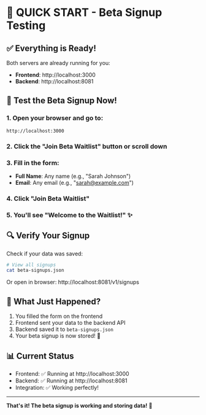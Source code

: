 # 🚀 QUICK START - Beta Signup Testing

## ✅ Everything is Ready!

Both servers are already running for you:
- **Frontend**: http://localhost:3000
- **Backend**: http://localhost:8081

## 📝 Test the Beta Signup Now!

### 1. Open your browser and go to:
```
http://localhost:3000
```

### 2. Click the "Join Beta Waitlist" button or scroll down

### 3. Fill in the form:
- **Full Name**: Any name (e.g., "Sarah Johnson")
- **Email**: Any email (e.g., "sarah@example.com")

### 4. Click "Join Beta Waitlist"

### 5. You'll see "Welcome to the Waitlist!" ✨

## 🔍 Verify Your Signup

Check if your data was saved:
```bash
# View all signups
cat beta-signups.json
```

Or open in browser: http://localhost:8081/v1/signups

## 🎯 What Just Happened?

1. You filled the form on the frontend
2. Frontend sent your data to the backend API
3. Backend saved it to `beta-signups.json`
4. Your beta signup is now stored! 🎉

## 📊 Current Status

- Frontend: ✅ Running at http://localhost:3000
- Backend: ✅ Running at http://localhost:8081
- Integration: ✅ Working perfectly!

---

**That's it! The beta signup is working and storing data!** 🎉